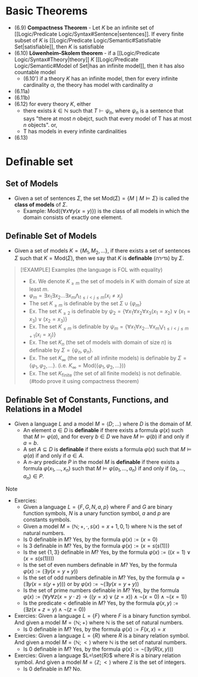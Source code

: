 
# Basic Theorems

- (6.9) **Compactness Theorem** - Let $K$ be an infinite set of [[Logic/Predicate Logic/Syntax#Sentence|sentences]]. If every finite subset of $K$ is [[Logic/Predicate Logic/Semantic#Satisfiable Set|satisfiable]], then $K$ is satisfiable
- (6.10) **Löwenheim–Skolem theorem** - if a [[Logic/Predicate Logic/Syntax#Theory|theory]] $K$ [[Logic/Predicate Logic/Semantic#Model of Set|has an infinite model]], then it has also countable model
	- (6.10') if a theory $K$ has an infinite model, then for every infinite cardinality $\alpha$, the theory has model with cardinality $\alpha$
- (6.11a)
- (6.11b)
- (6.12) for every theory $K$, either
	- there exists $k \in \mathbb{N}$ such that $T\vdash \psi_{n}$, where $\psi_{n}$ is a sentence that says "there at most $n$ obejct, such that every model of T has at most $n$ objects". or,
	- T has models in every infinite cardinalities
- (6.13)



# Definable set

## Set of Models

- Given a set of sentences $\Sigma$, the set $\text{Mod}(\Sigma)=\{ M \mid M \models \Sigma \}$ is called the **class of models** of $\Sigma$.
	- Example: $\text{Mod}(\{\forall x \forall y (x=y)\})$ is the class of all models in which the domain consists of exactly one element. 

## Definable Set of Models

- Given a set of models $K=\{M_1,M_2,\dots\}$, if there exists a set of sentences $\Sigma$ such that $K=\text{Mod}(\Sigma)$, then we say that $K$ is **definable** (גדירה) by $\Sigma$.



> [!EXAMPLE] Examples (the language is FOL with equality)
> 
>  - Ex. We denote $K_{\geq m}$ the set of models in $K$ with domain of size at least $m$.
> 	- $\varphi_m=\displaystyle\exists x_1 \exists x_2 \dots \exists x_m \bigwedge_{1 \leq i < j \leq m} (x_i \neq x_j)$
> 	- The set $K_{\geq m}$ is definable by the set $\Sigma \cup \{\varphi_m\}$ 
> - Ex. The set $K_{\geq 2}$ is definable by $\psi_2=\{\forall x_1 \forall x_2 \forall x_3 (x_1=x_2) \lor (x_1=x_3) \lor (x_2=x_3)\}$
> - Ex. The set $K_{\leq m}$ is definable by $\displaystyle\psi_m=\{\forall x_1 \forall x_2 \dots \forall x_m \bigvee_{1 \leq i < j \leq m+1} (x_i = x_j)\}$
> - Ex. The set $K_{n}$ (the set of models with domain of size $n$) is definable by $\Sigma=\{\psi_n,\varphi_n\}$.
> - Ex. The set $K_{\infty}$ (the set of all infinite models) is definable by $\Sigma=\{\varphi_1,\varphi_2,\dots\}$. (i.e. $K_{\infty}=\text{Mod}(\{\varphi_1,\varphi_2,\dots\})$)
> - Ex. The set $K_{\text{finite}}$ (the set of all finite models) is not definable. (#todo prove it using compactness theorem)
> 

## Definable Set of Constants, Functions, and Relations in a Model

- Given a language $L$ and a model $M=\langle D;\dots\rangle$ where $D$ is the domain of $M$.
	- An element $a\in D$ is **definable** if there exists a formula $\varphi(x)$ such that $M\models{\varphi(a)}$, and for every $b\in D$ we have $M\models{\varphi(b)}$ if and only if $a=b$.
	- A set $A\subseteq D$ is **definable** if there exists a formula $\varphi(x)$ such that $M\models{\varphi(a)}$ if and only if $a\in A$.
	- A $n$-ary predicate $P$ in the model $M$ is **definable** if there exists a formula $\varphi(x_1,\dots,x_n)$ such that $M\models{\varphi(a_1,\dots,a_n)}$ if and only if $(a_1,\dots,a_n)\in P$.


> [!NOTE]
> - Exercies: 
> 	- Given a language $L=\{F,G,N,a,p\}$ where $F$ and $G$ are binary function symbols, $N$ is a unary function symbol, $a$ and $p$ are constants symbols.
> 	- Given a model $M=\langle \mathbb{N}; +, \cdot, s(x)=x+1, 0, 1 \rangle$ where $\mathbb{N}$ is the set of natural numbers.
> 	- Is $0$ definable in $M$? Yes, by the formula $\varphi(x):=(x=0)$
> 	- Is $3$ definable in $M$? Yes, by the formula $\varphi(x):=(x=s(s(1)))$
> 	- Is the set $\{1,3\}$ definable in $M$? Yes, by the formula $\varphi(x):=((x=1)\lor(x=s(s(1))))$
> 	- Is the set of even numbers definable in $M$? Yes, by the formula $\varphi(x):=(\exists y (x=y+y))$
> 	- Is the set of odd numbers definable in $M$? Yes, by the formula $\varphi=(\exists y (x=s(y+y)))$ or by $\varphi(x):=\lnot(\exists y (x=y+y))$
> 	- Is the set of prime numbers definable in $M$? Yes, by the formula $\varphi(x):=(\forall y \forall z (x=y\cdot z)\to((y=x)\lor(z=x))\land\lnot(x=0)\land\lnot(x=1))$
> 	- Is the predicate $<$ definable in $M$? Yes, by the formula $\varphi(x,y):=(\exists z (x+z=y)\land\lnot(z=0))$
> - Exercies: Given a language $L=\{F\}$ where $F$ is a binary function symbol. And given a model $M=\langle \mathbb{N}; + \rangle$ where $\mathbb{N}$ is the set of natural numbers. 
> 	- Is $0$ definable in $M$? Yes, by the formula $\varphi(x):=F(x,x)=x$
> - Exercies: Given a language $L=\{R\}$ where $R$ is a binary relation symbol. And given a model $M=\langle \mathbb{N}; < \rangle$ where $\mathbb{N}$ is the set of natural numbers. 
> 	- Is $0$ definable in $M$? Yes, by the formula $\varphi(x):=\lnot(\exists y (R(x,y)))$
> - Exercies: Given a language $L=\set{R}$ where $R$ is a binary relation symbol. And given a model $M=\langle \mathbb{Z}; < \rangle$ where $\mathbb{Z}$ is the set of integers. 
> 	- Is $0$ definable in $M$? No.
